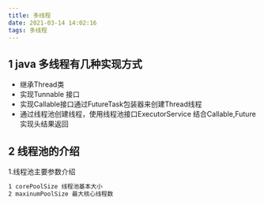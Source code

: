 ```yaml
---
title: 多线程
date: 2021-03-14 14:02:16
tags: 多线程
---
```

## 1 java 多线程有几种实现方式
+ 继承Thread类
+ 实现Tunnable 接口
+ 实现Callable接口通过FutureTask包装器来创建Thread线程
+ 通过线程池创建线程，使用线程池接口ExecutorService 结合Callable,Future实现头结果返回

## 2 线程池的介绍
 1.线程池主要参数介绍
 ```xml
 1 corePoolSize 线程池基本大小
 2 maxinumPoolSize 最大核心线程数
 ```
